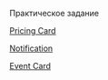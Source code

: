 Практическое задание

[Pricing Card](https://tt-dev-23.github.io/Yuriy2437_Practice/pricing_card/index.html)

[Notification](https://tt-dev-23.github.io/Yuriy2437_Practice/notification/index.html)

[Event Card](https://tt-dev-23.github.io/Yuriy2437_Practice/event_card/index.html)
